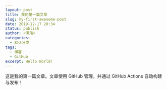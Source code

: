 ```yaml
---
layout: post
title: 我的第一篇文章
slug: my-first-awesome-post
date: 2019-12-17 20:34
status: publish
author: <渺落>
categories: 
  - 默认分类
tags: 
  - 博客
  - GitHub
excerpt: Hello World!
---
```


这是我的第一篇文章。文章使用 GitHub 管理，并通过 GitHub Actions 自动构建与发布！

